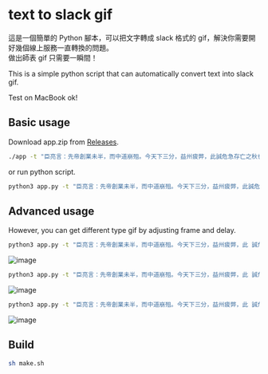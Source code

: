 # text to slack gif

這是一個簡單的 Python 腳本，可以把文字轉成 slack 格式的 gif，解決你需要開好幾個線上服務一直轉換的問題。  
做出師表 gif 只需要一瞬間！  

This is a simple python script that can automatically convert text into slack gif.

Test on MacBook ok!  

## Basic usage

Download app.zip from [Releases](https://github.com/PttCodingMan/text_to_slack_gif/releases).
```bash
./app -t "臣亮言：先帝創業未半，而中道崩殂。今天下三分，益州疲弊，此誠危急存亡之秋也。"
```
or run python script.
```bash
python3 app.py -t "臣亮言：先帝創業未半，而中道崩殂。今天下三分，益州疲弊，此誠危急存亡之秋也。"
```
## Advanced usage
However, you can get different type gif by adjusting frame and delay.

```bash
python3 app.py -t "臣亮言：先帝創業未半，而中道崩殂。今天下三分，益州疲弊，此 誠危急存亡之秋也。"
```
![image](https://raw.githubusercontent.com/PttCodingMan/text_to_slack_gif/dev/src/%E8%87%A3%E4%BA%AE%E8%A8%80%20in%20f%205%20d%20100.gif)

```bash
python3 app.py -t "臣亮言：先帝創業未半，而中道崩殂。今天下三分，益州疲弊，此 誠危急存亡之秋也。" -f 1 -d 500
```
![image](https://raw.githubusercontent.com/PttCodingMan/text_to_slack_gif/dev/src/%E8%87%A3%E4%BA%AE%E8%A8%80%20in%20f%201%20d%20500.gif)

```bash
python3 app.py -t "臣亮言：先帝創業未半，而中道崩殂。今天下三分，益州疲弊，此 誠危急存亡之秋也。" -d 30
```
![image](https://raw.githubusercontent.com/PttCodingMan/text_to_slack_gif/dev/src/%E8%87%A3%E4%BA%AE%E8%A8%80%20in%20f%205%20d%2030.gif)

## Build
```bash
sh make.sh
```
